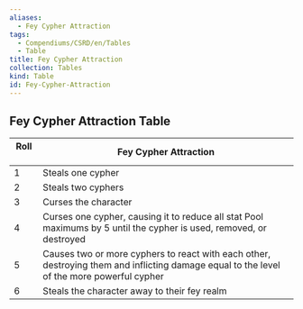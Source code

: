 ```yaml
---
aliases:
  - Fey Cypher Attraction
tags:
  - Compendiums/CSRD/en/Tables
  - Table
title: Fey Cypher Attraction
collection: Tables
kind: Table
id: Fey-Cypher-Attraction
---
```

## Fey Cypher Attraction Table  
| Roll &nbsp; &nbsp; | Fey Cypher Attraction                                                                                                                     |
| ------------------ | ----------------------------------------------------------------------------------------------------------------------------------------- |
| 1                  | Steals one cypher                                                                                                                         |
| 2                  | Steals two cyphers                                                                                                                        |
| 3                  | Curses the character                                                                                                                      |
| 4                  | Curses one cypher, causing it to reduce all stat Pool maximums by 5 until the cypher is used, removed, or destroyed                       |
| 5                  | Causes two or more cyphers to react with each other, destroying them and inflicting damage equal to the level of the more powerful cypher |
| 6                  | Steals the character away to their fey realm                                                                                              |
